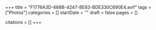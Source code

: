 +++
title = "F1776A3D-688B-4247-BE83-BDE330C690E4.avif"
tags = ["Photos"]
categories = []
startDate = ""
draft = false
pages = []

citations = []
+++
